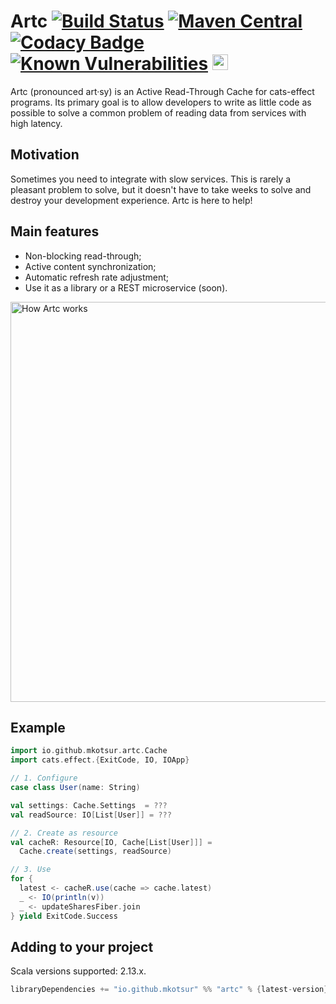 # Artc [![Build Status](https://circleci.com/gh/mkotsur/artc.svg?&style=shield&circle-token=22c35ff0e9c28f61d483d178f8932c928e47dfc2)](https://circleci.com/gh/mkotsur/artc) [![Maven Central](https://img.shields.io/maven-central/v/io.github.mkotsur/artc_2.13.svg)](http://search.maven.org/#search%7Cga%7C1%7Cg%3A%22io.github.mkotsur%22) [![Codacy Badge](https://api.codacy.com/project/badge/Grade/ab5873231ce14ffb87ab653b7e10fd52)](https://www.codacy.com/manual/miccots/artc?utm_source=github.com&amp;utm_medium=referral&amp;utm_content=mkotsur/artc&amp;utm_campaign=Badge_Grade) [![Known Vulnerabilities](https://snyk.io/test/github/mkotsur/artc/badge.svg?targetFile=build.sbt)](https://snyk.io/test/github/mkotsur/artc?targetFile=build.sbt) <a href="https://typelevel.org/cats/"><img src="https://typelevel.org/cats/img/cats-badge.svg" height="25px" alt="Cats friendly" /></a>

Artc (pronounced art·sy) is an Active Read-Through Cache for cats-effect programs. Its primary goal is to allow developers to write as little code as possible to solve a common problem of reading data from services with high latency.

## Motivation
Sometimes you need to integrate with slow services. This is rarely a pleasant problem to solve, but it doesn't have to take weeks to solve and destroy your development experience. Artc is here to help! 

## Main features
  * Non-blocking read-through;
  * Active content synchronization;
  * Automatic refresh rate adjustment;
  * Use it as a library or a REST microservice (soon).

<img src="/docs/artc.png" alt="How Artc works" width="640" />

## Example

```scala
import io.github.mkotsur.artc.Cache
import cats.effect.{ExitCode, IO, IOApp}

// 1. Configure
case class User(name: String)

val settings: Cache.Settings  = ???
val readSource: IO[List[User]] = ???

// 2. Create as resource
val cacheR: Resource[IO, Cache[List[User]]] = 
  Cache.create(settings, readSource)

// 3. Use
for {
  latest <- cacheR.use(cache => cache.latest)
  _ <- IO(println(v))   
  _ <- updateSharesFiber.join
} yield ExitCode.Success
```

## Adding to your project

Scala versions supported: 2.13.x.

```sbt
libraryDependencies += "io.github.mkotsur" %% "artc" % {latest-version}
```
